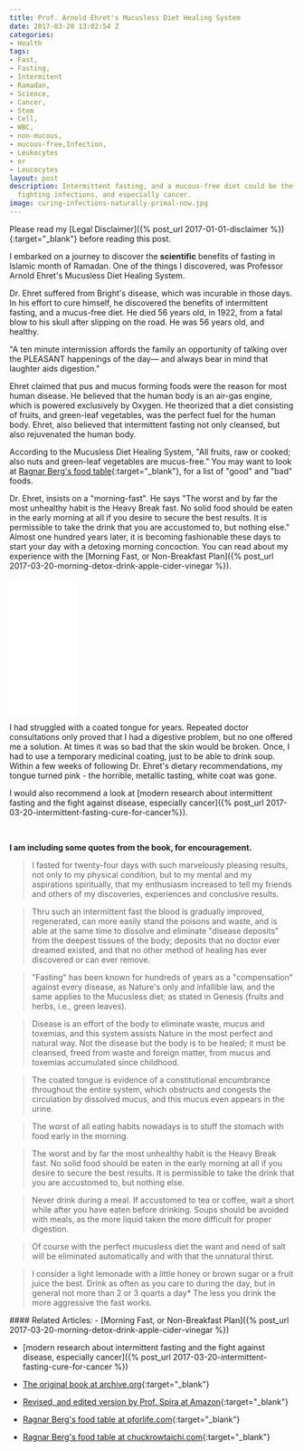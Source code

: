 ```yaml
---
title: Prof. Arnold Ehret's Mucusless Diet Healing System
date: 2017-03-20 13:02:54 Z
categories:
- Health
tags:
- Fast,
- Fasting,
- Intermitent
- Ramadan,
- Science,
- Cancer,
- Stem
- Cell,
- WBC,
- non-mucous,
- mucous-free,Infection,
- Leukocytes
- or
- Leucocytes
layout: post
description: Intermittent fasting, and a mucous-free diet could be the key to naturally
  fighting infections, and especially cancer.
image: curing-infections-naturally-primal-now.jpg
---
```


Please read my [Legal Disclaimer]({% post_url 2017-01-01-disclaimer %}){:target="_blank"} before reading this post.

I embarked on a journey to discover the **scientific** benefits of fasting in Islamic month of Ramadan. One of the things I discovered, was Professor Arnold Ehret's Mucusless Diet Healing System.

Dr. Ehret suffered from Bright's disease, which was incurable in those days. In his effort to cure himself, he discovered the benefits of intermittent fasting, and a mucus-free diet. He died 56 years old, in 1922, from a fatal blow to his skull after slipping on the road. He was 56 years old, and healthy.


<div class='quotation'>
"A ten minute intermission affords the family an opportunity of
talking over the PLEASANT happenings of the day— and always
bear in mind that laughter aids digestion."
</div>


Ehret claimed that pus and mucus forming foods were the reason for most human disease. He believed that the human body is an air-gas engine, which is powered exclusively by Oxygen. He theorized that a diet consisting of fruits, and green-leaf vegetables, was the perfect fuel for the human body. Ehret, also believed that intermittent fasting not only cleansed, but also rejuvenated the human body.


According to the Mucusless Diet Healing System, "All fruits, raw or cooked; also nuts and green-leaf vegetables are mucus-free." You may want to look at [Ragnar Berg's food table](https://pforlife.com/healthy-harmful-foods.html){:target="_blank"}, for a list of "good" and "bad" foods.

Dr. Ehret, insists on a "morning-fast". He says "The worst and by far the most unhealthy habit is the Heavy Break fast. No solid food should be eaten in the early morning at all if you desire to secure the best results. It is permissible to take the drink that you are accustomed to, but nothing else." Almost one hundred years later, it is becoming fashionable these days to start your day with a detoxing morning concoction. You can read about my experience with the [Morning Fast, or Non-Breakfast Plan]({% post_url 2017-03-20-morning-detox-drink-apple-cider-vinegar %}).


<div class='amazon-item inset'>
    <iframe style="width:120px;height:240px;" marginwidth="0" marginheight="0" scrolling="no" frameborder="0" src="//ws-na.amazon-adsystem.com/widgets/q?ServiceVersion=20070822&OneJS=1&Operation=GetAdHtml&MarketPlace=US&source=ac&ref=qf_sp_asin_til&ad_type=product_link&tracking_id=primalnow-20&marketplace=amazon&region=US&placement=0990656403&asins=0990656403&linkId=5b6fb1e4a093dd2326b4e8d1938196a7&show_border=true&link_opens_in_new_window=true&price_color=333333&title_color=0066c0&bg_color=ffffff">
    </iframe>
</div>

I had struggled with a coated tongue for years. Repeated doctor consultations only proved that I had a digestive problem, but no one offered me a solution. At times it was so bad that the skin would be broken. Once, I had to use a temporary medicinal coating, just to be able to drink soup. Within a few weeks of following Dr. Ehret's dietary recommendations, my tongue turned pink - the horrible, metallic tasting, white coat was gone.  


I would also recommend a look at [modern research about intermittent fasting and the fight against disease, especially cancer]({% post_url 2017-03-20-intermittent-fasting-cure-for-cancer%}).


&nbsp;

**I am including some quotes from the book, for encouragement.**

>I fasted for twenty-four days with such marvelously pleasing results, not only to my physical condition, but to my mental and my aspirations spiritually, that my enthusiasm increased to tell my friends and others of my discoveries, experiences and conclusive results.

>Thru such an intermittent fast the blood is gradually improved, regenerated, can more easily stand the poisons and waste, and is able at the same time to dissolve and eliminate "disease deposits" from the deepest tissues of the body; deposits that no doctor ever dreamed existed, and that no other method of healing has ever discovered or can ever remove.

> "Fasting" has been known for hundreds of years as a "compensation" against every disease, as Nature's only
and infallible law, and the same applies to the Mucusless diet; as stated in Genesis (fruits and herbs, i.e., green leaves).

>Disease is an effort of the body to eliminate waste, mucus and toxemias, and this system assists Nature in
the most perfect and natural way. Not the disease but the body is to be healed; it must be cleansed, freed from waste and foreign matter, from mucus and toxemias accumulated since childhood.

>The coated tongue is evidence of a constitutional encumbrance throughout the entire system, which obstructs and congests the circulation by dissolved mucus, and this mucus even appears in the urine.

>The worst of all eating habits nowadays is to stuff the stomach with food early in the morning.

>The worst and by far the most unhealthy habit is the Heavy Break fast. No solid food should be eaten in the early morning at all if you desire to secure the best results. It is permissible to take the drink that you are accustomed to, but nothing else.

>Never drink during a meal. If accustomed to tea or coffee, wait a short while after you have eaten before
drinking. Soups should be avoided with meals, as the more liquid taken the more difficult for proper digestion.


>Of course with the perfect mucusless diet the want and need of salt will be eliminated automatically and with that the unnatural thirst.

>I consider a light lemonade with a little honey or brown sugar or a fruit juice the best. Drink as often as you care to during the day, but in general not more than 2 or 3 quarts a day* The less you drink the more aggressive the fast works.



<div class='post-block' markdown='1' id='related-articles'>
#### Related Articles:
-   [Morning Fast, or Non-Breakfast Plan]({% post_url 2017-03-20-morning-detox-drink-apple-cider-vinegar %})

-   [modern research about intermittent fasting and the fight against disease, especially cancer]({% post_url 2017-03-20-intermittent-fasting-cure-for-cancer %})

-   [The original book at archive.org](https://archive.org/stream/ArnoldMucuslessDiet/Arnold_Mucusless_Diet_djvu.txt){:target="_blank"}

-   [Revised, and edited version by Prof. Spira at Amazon](https://www.amazon.com/gp/product/0990656403/ref=as_li_tl?ie=UTF8&camp=1789&creative=9325&creativeASIN=0990656403&linkCode=as2&tag=primalnow-20&linkId=57fa3037aebd274fcd13a816a71d3d3e){:target="_blank"}

- [Ragnar Berg's food table at pforlife.com](https://pforlife.com/healthy-harmful-foods.html){:target="_blank"}

- [Ragnar Berg's food table at chuckrowtaichi.com](http://www.chuckrowtaichi.com/AcidAlkaline2.pdf){:target="_blank"}

</div>
